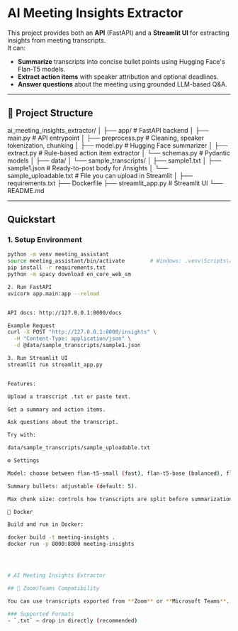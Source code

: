 # AI Meeting Insights Extractor

This project provides both an **API** (FastAPI) and a **Streamlit UI** for extracting insights from meeting transcripts.  
It can:
- **Summarize** transcripts into concise bullet points using Hugging Face's Flan-T5 models.
- **Extract action items** with speaker attribution and optional deadlines.
- **Answer questions** about the meeting using grounded LLM-based Q&A.

---

## 📂 Project Structure
ai_meeting_insights_extractor/
│
├── app/ # FastAPI backend
│ ├── main.py # API entrypoint
│ ├── preprocess.py # Cleaning, speaker tokenization, chunking
│ ├── model.py # Hugging Face summarizer
│ ├── extract.py # Rule-based action item extractor
│ └── schemas.py # Pydantic models
│
├── data/
│ └── sample_transcripts/
│ ├── sample1.txt
│ ├── sample1.json # Ready-to-post body for /insights
│ └── sample_uploadable.txt # File you can upload in Streamlit
│
├── requirements.txt
├── Dockerfile
├── streamlit_app.py # Streamlit UI
└── README.md


---

## Quickstart

### 1. Setup Environment
```bash
python -m venv meeting_assistant
source meeting_assistant/bin/activate        # Windows: .venv\Scripts\activate
pip install -r requirements.txt
python -m spacy download en_core_web_sm

2. Run FastAPI
uvicorn app.main:app --reload


API docs: http://127.0.0.1:8000/docs

Example Request
curl -X POST "http://127.0.0.1:8000/insights" \
  -H "Content-Type: application/json" \
  -d @data/sample_transcripts/sample1.json

3. Run Streamlit UI
streamlit run streamlit_app.py


Features:

Upload a transcript .txt or paste text.

Get a summary and action items.

Ask questions about the transcript.

Try with:

data/sample_transcripts/sample_uploadable.txt

⚙️ Settings

Model: choose between flan-t5-small (fast), flan-t5-base (balanced), flan-t5-large (more accurate).

Summary bullets: adjustable (default: 5).

Max chunk size: controls how transcripts are split before summarization.

🐳 Docker

Build and run in Docker:

docker build -t meeting-insights .
docker run -p 8000:8000 meeting-insights




# AI Meeting Insights Extractor

## 🧩 Zoom/Teams Compatibility

You can use transcripts exported from **Zoom** or **Microsoft Teams**.

### Supported Formats
- `.txt` — drop in directly (recommended)
